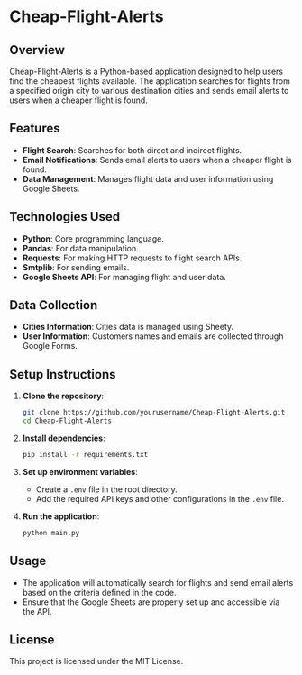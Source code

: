 # Cheap-Flight-Alerts

## Overview
Cheap-Flight-Alerts is a Python-based application designed to help users find the cheapest flights available. The application searches for flights from a specified origin city to various destination cities and sends email alerts to users when a cheaper flight is found.

## Features
- **Flight Search**: Searches for both direct and indirect flights.
- **Email Notifications**: Sends email alerts to users when a cheaper flight is found.
- **Data Management**: Manages flight data and user information using Google Sheets.

## Technologies Used
- **Python**: Core programming language.
- **Pandas**: For data manipulation.
- **Requests**: For making HTTP requests to flight search APIs.
- **Smtplib**: For sending emails.
- **Google Sheets API**: For managing flight and user data.

## Data Collection
- **Cities Information**: Cities data is managed using Sheety.
- **User Information**: Customers names and emails are collected through Google Forms.

## Setup Instructions
1. **Clone the repository**:
    ```sh
    git clone https://github.com/yourusername/Cheap-Flight-Alerts.git
    cd Cheap-Flight-Alerts
    ```

2. **Install dependencies**:
    ```sh
    pip install -r requirements.txt
    ```

3. **Set up environment variables**:
    - Create a `.env` file in the root directory.
    - Add the required API keys and other configurations in the `.env` file.

4. **Run the application**:
    ```sh
    python main.py
    ```

## Usage
- The application will automatically search for flights and send email alerts based on the criteria defined in the code.
- Ensure that the Google Sheets are properly set up and accessible via the API.


## License
This project is licensed under the MIT License.